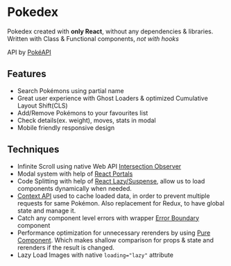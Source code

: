 # Pokedex
Pokedex created with **only React**, without any dependencies & libraries. Written with Class & Functional components, _not with hooks_

API by [PokéAPI](http://pokeapi.co/) 

## Features
* Search Pokémons using partial name
* Great user experience with Ghost Loaders & optimized Cumulative Layout Shift(CLS)
* Add/Remove Pokémons to your favourites list
* Check details(ex. weight), moves, stats in modal
* Mobile friendly responsive design

## Techniques
* Infinite Scroll using native Web API [Intersection Observer](https://developer.mozilla.org/en-US/docs/Web/API/Intersection_Observer_API)
* Modal system with help of [React Portals](https://reactjs.org/docs/portals.html)
* Code Splitting with help of [React Lazy/Suspense](https://reactjs.org/docs/code-splitting.html), allow us to load components dynamically when needed.
* [Context API](https://reactjs.org/docs/context.html) used to cache loaded data, in order to prevent multiple requests for same Pokémon. Also replacement for Redux, to have global state and manage it.
* Catch any component level errors with wrapper [Error Boundary](https://reactjs.org/docs/error-boundaries.html) component
* Performance optimization for unnecessary rerenders by using [Pure Component](https://reactjs.org/docs/react-api.html#reactpurecomponent). Which makes shallow comparison for props & state and rerenders if the result is changed.
* Lazy Load Images with native `loading="lazy"` attribute
